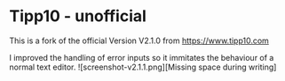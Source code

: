 # Tipp10 - unofficial

This is a fork of the official Version V2.1.0 from https://www.tipp10.com

I improved the handling of error inputs so it immitates the behaviour of a normal text editor. 
![screenshot-v2.1.1.png][Missing space during writing]

